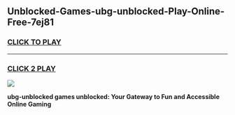 
## Unblocked-Games-ubg-unblocked-Play-Online-Free-7ej81
<h3>
<a href="https://premium76.site?title=ubg-unblocked&ref=26A">CLICK TO PLAY</a></h3>
<hr>

<h3>
<a href="https://premium76.site?title=ubg-unblocked&ref=26A">CLICK 2 PLAY</a>
  
</h3>

<a href="https://premium76.site?title=ubg-unblocked&ref=26A"><img src="https://clearcache.store/games.png"></a>


**ubg-unblocked games unblocked: Your Gateway to Fun and Accessible Online Gaming**
